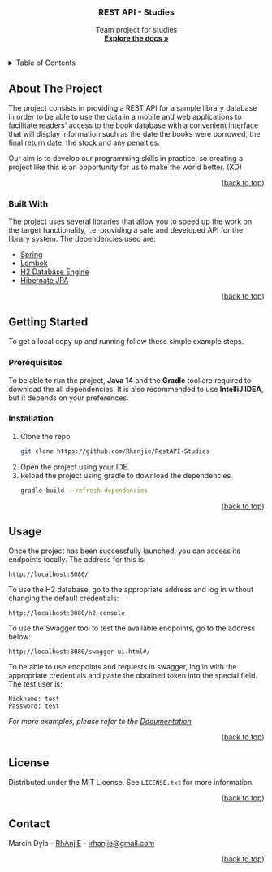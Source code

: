 <div align="center">
<h3 align="center">REST API - Studies</h3>
  <p align="center">
    Team project for studies
    <br />
    <a href="https://github.com/Rhanjie/RestAPI-Studies/blob/master/docs/documentation.md"><strong>Explore the docs »</strong></a>
    <br />
</p>
</div>
<br />
<!-- TABLE OF CONTENTS -->
<details>
  <summary>Table of Contents</summary>
  <ol>
    <li>
      <a href="#about-the-project">About The Project</a>
      <ul>
        <li><a href="#built-with">Built With</a></li>
      </ul>
    </li>
    <li>
      <a href="#getting-started">Getting Started</a>
      <ul>
        <li><a href="#prerequisites">Prerequisites</a></li>
        <li><a href="#installation">Installation</a></li>
      </ul>
    </li>
    <li><a href="#usage">Usage</a></li>
    <li><a href="#license">License</a></li>
    <li><a href="#contact">Contact</a></li>
  </ol>
</details>



<!-- ABOUT THE PROJECT -->
## About The Project

The project consists in providing a REST API for a sample library database in order to be able to use the data in a mobile and web applications to facilitate readers' access to the book database with a convenient interface that will display information such as the date the books were borrowed, the final return date, the stock and any penalties.

Our aim is to develop our programming skills in practice, so creating a project like this is an opportunity for us to make the world better. (XD)

<p align="right">(<a href="#top">back to top</a>)</p>



### Built With

The project uses several libraries that allow you to speed up the work on the target functionality, i.e. providing a safe and developed API for the library system. The dependencies used are:

* [Spring](https://spring.io/)
* [Lombok](https://projectlombok.org/)
* [H2 Database Engine](https://www.h2database.com/)
* [Hibernate JPA](https://hibernate.org/)

<p align="right">(<a href="#top">back to top</a>)</p>



<!-- GETTING STARTED -->
## Getting Started

To get a local copy up and running follow these simple example steps.

### Prerequisites

To be able to run the project, **Java 14** and the **Gradle** tool are required to download the all dependencies. It is also recommended to use **IntelliJ IDEA**, but it depends on your preferences.

### Installation

1. Clone the repo
   ```sh
   git clone https://github.com/Rhanjie/RestAPI-Studies
   ```
2. Open the project using your IDE.
3. Reload the project using gradle to download the dependencies
   ```sh
   gradle build --refresh-dependencies
   ```

<p align="right">(<a href="#top">back to top</a>)</p>



<!-- USAGE EXAMPLES -->
## Usage

Once the project has been successfully launched, you can access its endpoints locally. The address for this is:
```
http://localhost:8080/
```

To use the H2 database, go to the appropriate address and log in without changing the default credentials:
```
http://localhost:8080/h2-console
```

To use the Swagger tool to test the available endpoints, go to the address below:
```
http://localhost:8080/swagger-ui.html#/
```

To be able to use endpoints and requests in swagger, log in with the appropriate credentials and paste the obtained token into the special field.
<br>
The test user is:
```
Nickname: test
Password: test
```

_For more examples, please refer to the [Documentation](https://github.com/Rhanjie/RestAPI-Studies/blob/master/docs/documentation.md)_

<p align="right">(<a href="#top">back to top</a>)</p>

<!-- LICENSE -->
## License

Distributed under the MIT License. See `LICENSE.txt` for more information.

<p align="right">(<a href="#top">back to top</a>)</p>



<!-- CONTACT -->
## Contact

Marcin Dyla - [RhAnjiE](https://github.com/Rhanjie) - irhanjie@gmail.com

<p align="right">(<a href="#top">back to top</a>)</p>
